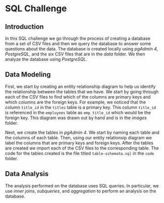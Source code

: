 # SQL Challenge

## Introduction

In this SQL challenge we go through the process of creating a database from a set of CSV files and then we query the database to answer some questions about the data. The database is created locally using *pgAdmin 4*, *PostgreSQL*, and the six CSV files that are in the *data* folder. We then analyze the database using *PostgreSQL*.

## Data Modeling

First, we start by creating an entity relationship diagram to help us identify the relationship between the tables that we have. We start by going through each of the CSV files to find which of the columns are primary keys and which columns are the foreign keys. For example, we noticed that the column `title_id` in the `titles` table is a primary key. This column `title_id` is referenced in the `employees` table as `emp_title_id` which would be the foreign key. This diagram was drawn out by hand and is in the *images* folder.

Next, we create the tables in *pgAdmin 4*. We start by naming each table and the columns of each table. Then, using our entity relationsip diagram we label the columns that are primary keys and foreign keys. After the tables are created we import each of the CSV files to the corresponding table. The code for the tables created is the file titled `table-schemata.sql` in the `code` folder.

## Data Analysis

The analysis performed on the database uses SQL queries. In particular, we use *inner joins*, *subqueries*, and *aggregation* to perform an analysis on the database.


